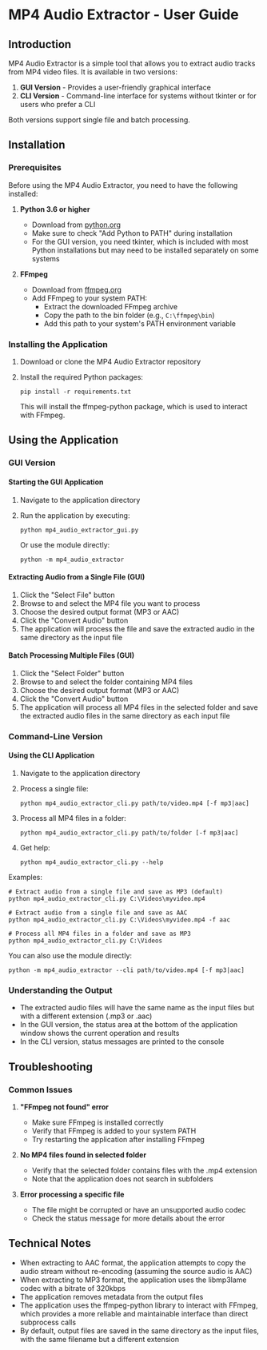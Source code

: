 # MP4 Audio Extractor - User Guide

## Introduction

MP4 Audio Extractor is a simple tool that allows you to extract audio tracks from MP4 video files. It is available in two versions:

1. **GUI Version** - Provides a user-friendly graphical interface
2. **CLI Version** - Command-line interface for systems without tkinter or for users who prefer a CLI

Both versions support single file and batch processing.

## Installation

### Prerequisites

Before using the MP4 Audio Extractor, you need to have the following installed:

1. **Python 3.6 or higher**
   - Download from [python.org](https://www.python.org/downloads/)
   - Make sure to check "Add Python to PATH" during installation
   - For the GUI version, you need tkinter, which is included with most Python installations but may need to be installed separately on some systems

2. **FFmpeg**
   - Download from [ffmpeg.org](https://ffmpeg.org/download.html)
   - Add FFmpeg to your system PATH:
     - Extract the downloaded FFmpeg archive
     - Copy the path to the bin folder (e.g., `C:\ffmpeg\bin`)
     - Add this path to your system's PATH environment variable

### Installing the Application

1. Download or clone the MP4 Audio Extractor repository
2. Install the required Python packages:
   ```
   pip install -r requirements.txt
   ```

   This will install the ffmpeg-python package, which is used to interact with FFmpeg.

## Using the Application

### GUI Version

#### Starting the GUI Application

1. Navigate to the application directory
2. Run the application by executing:
   ```
   python mp4_audio_extractor_gui.py
   ```

   Or use the module directly:
   ```
   python -m mp4_audio_extractor
   ```

#### Extracting Audio from a Single File (GUI)

1. Click the "Select File" button
2. Browse to and select the MP4 file you want to process
3. Choose the desired output format (MP3 or AAC)
4. Click the "Convert Audio" button
5. The application will process the file and save the extracted audio in the same directory as the input file

#### Batch Processing Multiple Files (GUI)

1. Click the "Select Folder" button
2. Browse to and select the folder containing MP4 files
3. Choose the desired output format (MP3 or AAC)
4. Click the "Convert Audio" button
5. The application will process all MP4 files in the selected folder and save the extracted audio files in the same directory as each input file

### Command-Line Version

#### Using the CLI Application

1. Navigate to the application directory

2. Process a single file:
   ```
   python mp4_audio_extractor_cli.py path/to/video.mp4 [-f mp3|aac]
   ```

3. Process all MP4 files in a folder:
   ```
   python mp4_audio_extractor_cli.py path/to/folder [-f mp3|aac]
   ```

4. Get help:
   ```
   python mp4_audio_extractor_cli.py --help
   ```

Examples:
```
# Extract audio from a single file and save as MP3 (default)
python mp4_audio_extractor_cli.py C:\Videos\myvideo.mp4

# Extract audio from a single file and save as AAC
python mp4_audio_extractor_cli.py C:\Videos\myvideo.mp4 -f aac

# Process all MP4 files in a folder and save as MP3
python mp4_audio_extractor_cli.py C:\Videos
```

You can also use the module directly:
```
python -m mp4_audio_extractor --cli path/to/video.mp4 [-f mp3|aac]
```

### Understanding the Output

- The extracted audio files will have the same name as the input files but with a different extension (.mp3 or .aac)
- In the GUI version, the status area at the bottom of the application window shows the current operation and results
- In the CLI version, status messages are printed to the console

## Troubleshooting

### Common Issues

1. **"FFmpeg not found" error**
   - Make sure FFmpeg is installed correctly
   - Verify that FFmpeg is added to your system PATH
   - Try restarting the application after installing FFmpeg

2. **No MP4 files found in selected folder**
   - Verify that the selected folder contains files with the .mp4 extension
   - Note that the application does not search in subfolders

3. **Error processing a specific file**
   - The file might be corrupted or have an unsupported audio codec
   - Check the status message for more details about the error

## Technical Notes

- When extracting to AAC format, the application attempts to copy the audio stream without re-encoding (assuming the source audio is AAC)
- When extracting to MP3 format, the application uses the libmp3lame codec with a bitrate of 320kbps
- The application removes metadata from the output files
- The application uses the ffmpeg-python library to interact with FFmpeg, which provides a more reliable and maintainable interface than direct subprocess calls
- By default, output files are saved in the same directory as the input files, with the same filename but a different extension
